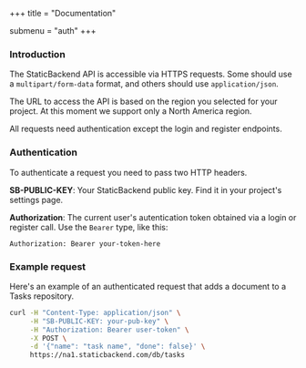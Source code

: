 +++
title			= "Documentation"

submenu = "auth"
+++

### Introduction

The StaticBackend API is accessible via HTTPS requests. Some should use a 
`multipart/form-data` format, and others should use `application/json`.

The URL to access the API is based on the region you selected for your project. 
At this moment we support only a North America region.

All requests need authentication except the login and register endpoints.

### Authentication

To authenticate a request you need to pass two HTTP headers.

**SB-PUBLIC-KEY**: Your StaticBackend public key. Find it in your project's settings page.

**Authorization**: The current user's autentication token obtained via a login or 
register call. Use the `Bearer` type, like this:

`Authorization: Bearer your-token-here`

### Example request

Here's an example of an authenticated request that adds a document to a Tasks 
repository.

```bash
curl -H "Content-Type: application/json" \
     -H "SB-PUBLIC-KEY: your-pub-key" \
     -H "Authorization: Bearer user-token" \
     -X POST \
     -d '{"name": "task name", "done": false}' \
     https://na1.staticbackend.com/db/tasks
```


